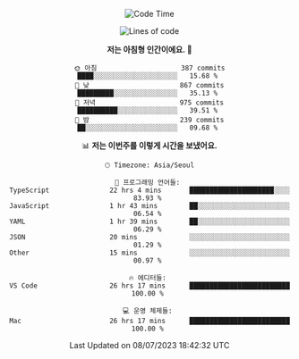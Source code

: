 <div align='center'>
 
<!--START_SECTION:waka-->
![Code Time](http://img.shields.io/badge/Code%20Time-2%2C797%20hrs%2027%20mins-blue)

![Lines of code](https://img.shields.io/badge/%EC%A0%80%EB%8A%94%20%EC%97%AC%ED%83%9C%EA%B9%8C%EC%A7%80%20-1.2%20million%20%EC%A4%84%EC%9D%98%20%EC%BD%94%EB%93%9C%EB%A5%BC%20%EC%9E%91%EC%84%B1%ED%96%88%EC%96%B4%EC%9A%94.-blue)

**저는 아침형 인간이에요. 🐤** 

```text
🌞 아침                     387 commits         ████░░░░░░░░░░░░░░░░░░░░░   15.68 % 
🌆 낮　                     867 commits         █████████░░░░░░░░░░░░░░░░   35.13 % 
🌃 저녁                     975 commits         ██████████░░░░░░░░░░░░░░░   39.51 % 
🌙 밤　                     239 commits         ██░░░░░░░░░░░░░░░░░░░░░░░   09.68 % 
```


📊 **저는 이번주를 이렇게 시간을 보냈어요.** 

```text
🕑︎ Timezone: Asia/Seoul

💬 프로그래밍 언어들: 
TypeScript               22 hrs 4 mins       █████████████████████░░░░   83.93 % 
JavaScript               1 hr 43 mins        ██░░░░░░░░░░░░░░░░░░░░░░░   06.54 % 
YAML                     1 hr 39 mins        ██░░░░░░░░░░░░░░░░░░░░░░░   06.29 % 
JSON                     20 mins             ░░░░░░░░░░░░░░░░░░░░░░░░░   01.29 % 
Other                    15 mins             ░░░░░░░░░░░░░░░░░░░░░░░░░   00.97 % 

🔥 에디터들: 
VS Code                  26 hrs 17 mins      █████████████████████████   100.00 % 

💻 운영 체제들: 
Mac                      26 hrs 17 mins      █████████████████████████   100.00 % 
```


 Last Updated on 08/07/2023 18:42:32 UTC
<!--END_SECTION:waka-->
 </div>
<!---
Emewjin/Emewjin is a ✨ special ✨ repository because its `README.md` (this file) appears on your GitHub profile.
You can click the Preview link to take a look at your changes.
--->
